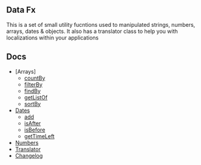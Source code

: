 ## Data Fx

This is a set of small utility fucntions used to manipulated strings, numbers, arrays, dates & objects. It also has a translator class to help you with localizations within your applications

## Docs

- [Arrays]
  - [countBy](./docs/v0.1.0/arrays/countBy.md#countBy)
  - [filterBy](./docs/v0.1.0/arrays/filterBy.md#filterBy)
  - [findBy](./docs/v0.1.0/arrays/findBy.md#findBy)
  - [getListOf](./docs/v0.1.0/arrays/getListOf.md#getListOf)
  - [sortBy](./docs/v0.1.0/arrays/sortBy.md#sortby)
- [Dates](./docs/v0.1.0/dates/index.md#supported-units)
  - [add](./docs/v0.1.0/dates/index.md#add)
  - [isAfter](./docs/v0.1.0/dates/index.md#isafter)
  - [isBefore](./docs/v0.1.0/dates/index.md#isbefore)
  - [getTimeLeft](./docs/v0.1.0/dates/getTimeLeft.md#get-time-left)
- [Numbers](./docs/v0.1.0/numbers.md)
- [Translator](./docs/v0.1.0/translator.md#translator)
- [Changelog](./docs/v0.1.0/CHANGELOG.md#changelog)
